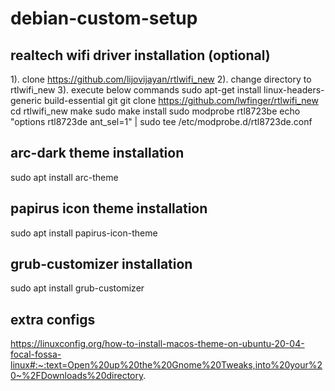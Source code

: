 # debian-custom-setup

## realtech wifi driver installation (optional)

1). clone https://github.com/lijovijayan/rtlwifi_new
2). change directory to rtlwifi_new
3). execute below commands
    sudo apt-get install linux-headers-generic build-essential git
    git clone https://github.com/lwfinger/rtlwifi_new
    cd rtlwifi_new
    make
    sudo make install
    sudo modprobe rtl8723be
    echo "options rtl8723de ant_sel=1" | sudo tee /etc/modprobe.d/rtl8723de.conf
    
## arc-dark theme installation
  sudo apt install arc-theme

## papirus icon theme installation
  sudo apt install papirus-icon-theme

## grub-customizer installation
  sudo apt install grub-customizer
 
## extra configs
  https://linuxconfig.org/how-to-install-macos-theme-on-ubuntu-20-04-focal-fossa-linux#:~:text=Open%20up%20the%20Gnome%20Tweaks,into%20your%20~%2FDownloads%20directory.
